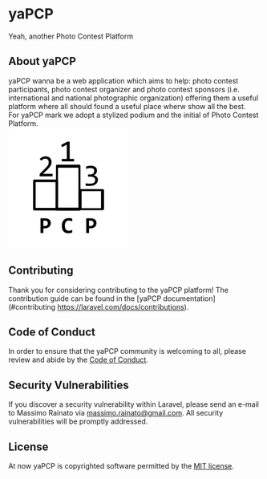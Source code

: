 # yaPCP

Yeah, another Photo Contest Platform

## About yaPCP

yaPCP wanna be a web application which aims to help: photo contest 
participants, photo contest organizer and photo contest sponsors
(i.e. international and national photographic organization)
offering them a useful platform where all should found a useful place
wherw show all the best.  
For yaPCP mark we adopt a stylized podium and the initial of Photo Contest Platform.  
![yaPCP logo](/dev-diary/2025-08/yaPCP_logo%20ver%202025-08-21%20massimo_120px.svg)

## Contributing

Thank you for considering contributing to the yaPCP platform!
The contribution guide can be found in the
[yaPCP documentation](#contributing https://laravel.com/docs/contributions).

## Code of Conduct

In order to ensure that the yaPCP community is welcoming to all, please review and abide by the [Code of Conduct](https://laravel.com/docs/contributions#code-of-conduct).

## Security Vulnerabilities

If you discover a security vulnerability within Laravel, please send an e-mail to Massimo Rainato via [massimo.rainato@gmail.com](mailto:massimo.rainato@gmail.com). All security vulnerabilities will be promptly addressed.

## License

At now yaPCP is copyrighted software permitted by the [MIT license](https://opensource.org/licenses/MIT).  
